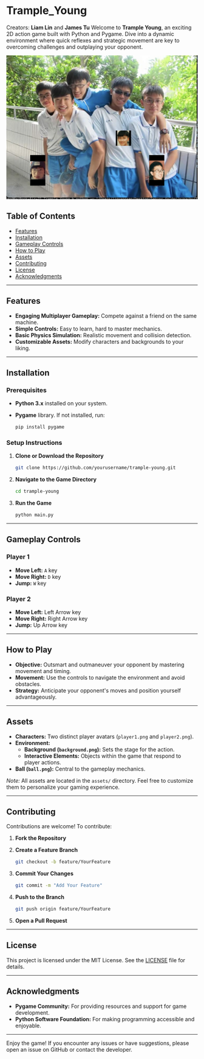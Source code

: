 # Trample_Young
Creators: **Liam Lin** and **James Tu**
Welcome to **Trample Young**, an exciting 2D action game built with Python and Pygame. Dive into a dynamic environment where quick reflexes and strategic movement are key to overcoming challenges and outplaying your opponent.

![Game Screenshot](assets/gameplay.png)

## Table of Contents

- [Features](#features)
- [Installation](#installation)
- [Gameplay Controls](#gameplay-controls)
- [How to Play](#how-to-play)
- [Assets](#assets)
- [Contributing](#contributing)
- [License](#license)
- [Acknowledgments](#acknowledgments)

---

## Features

- **Engaging Multiplayer Gameplay:** Compete against a friend on the same machine.
- **Simple Controls:** Easy to learn, hard to master mechanics.
- **Basic Physics Simulation:** Realistic movement and collision detection.
- **Customizable Assets:** Modify characters and backgrounds to your liking.

---

## Installation

### Prerequisites

- **Python 3.x** installed on your system.
- **Pygame** library. If not installed, run:

  ```bash
  pip install pygame
  ```

### Setup Instructions

1. **Clone or Download the Repository**

   ```bash
   git clone https://github.com/yourusername/trample-young.git
   ```

2. **Navigate to the Game Directory**

   ```bash
   cd trample-young
   ```

3. **Run the Game**

   ```bash
   python main.py
   ```

---

## Gameplay Controls

### **Player 1**

- **Move Left:** `A` key
- **Move Right:** `D` key
- **Jump:** `W` key

### **Player 2**

- **Move Left:** Left Arrow key
- **Move Right:** Right Arrow key
- **Jump:** Up Arrow key

---

## How to Play

- **Objective:** Outsmart and outmaneuver your opponent by mastering movement and timing.
- **Movement:** Use the controls to navigate the environment and avoid obstacles.
- **Strategy:** Anticipate your opponent's moves and position yourself advantageously.

---

## Assets

- **Characters:** Two distinct player avatars (`player1.png` and `player2.png`).
- **Environment:**
  - **Background (`background.png`):** Sets the stage for the action.
  - **Interactive Elements:** Objects within the game that respond to player actions.
- **Ball (`ball.png`):** Central to the gameplay mechanics.

*Note:* All assets are located in the `assets/` directory. Feel free to customize them to personalize your gaming experience.

---

## Contributing

Contributions are welcome! To contribute:

1. **Fork the Repository**
2. **Create a Feature Branch**

   ```bash
   git checkout -b feature/YourFeature
   ```

3. **Commit Your Changes**

   ```bash
   git commit -m "Add Your Feature"
   ```

4. **Push to the Branch**

   ```bash
   git push origin feature/YourFeature
   ```

5. **Open a Pull Request**

---

## License

This project is licensed under the MIT License. See the [LICENSE](LICENSE) file for details.

---

## Acknowledgments

- **Pygame Community:** For providing resources and support for game development.
- **Python Software Foundation:** For making programming accessible and enjoyable.

---

Enjoy the game! If you encounter any issues or have suggestions, please open an issue on GitHub or contact the developer.